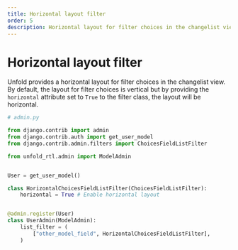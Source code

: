 ```yaml
---
title: Horizontal layout filter
order: 5
description: Horizontal layout for filter choices in the changelist view.
---
```


# Horizontal layout filter

Unfold provides a horizontal layout for filter choices in the changelist view. By default, the layout for filter choices is vertical but by providing the `horizontal` attribute set to `True` to the filter class, the layout will be horizontal.

```python
# admin.py

from django.contrib import admin
from django.contrib.auth import get_user_model
from django.contrib.admin.filters import ChoicesFieldListFilter

from unfold_rtl.admin import ModelAdmin


User = get_user_model()

class HorizontalChoicesFieldListFilter(ChoicesFieldListFilter):
    horizontal = True # Enable horizontal layout


@admin.register(User)
class UserAdmin(ModelAdmin):
    list_filter = (
        ["other_model_field", HorizontalChoicesFieldListFilter],
    )
```
